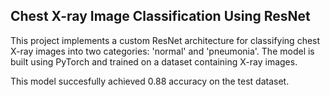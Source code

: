 ## Chest X-ray Image Classification Using ResNet

This project implements a custom ResNet architecture for classifying chest X-ray images into two categories: 'normal' and 'pneumonia'. The model is built using PyTorch and trained on a dataset containing X-ray images.

This model succesfully achieved 0.88 accuracy on the test dataset.
